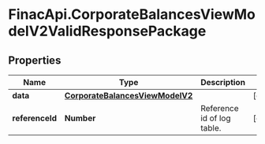 # FinacApi.CorporateBalancesViewModelV2ValidResponsePackage

## Properties
Name | Type | Description | Notes
------------ | ------------- | ------------- | -------------
**data** | [**CorporateBalancesViewModelV2**](CorporateBalancesViewModelV2.md) |  | [optional] 
**referenceId** | **Number** | Reference id of log table. | [optional] 
